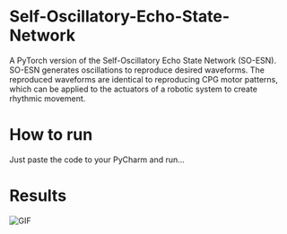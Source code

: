 # Self-Oscillatory-Echo-State-Network
A PyTorch version of the Self-Oscillatory Echo State Network (SO-ESN). SO-ESN generates oscillations to reproduce desired waveforms. The reproduced waveforms are identical to reproducing CPG motor patterns, which can be applied to the actuators of a robotic system to create rhythmic movement.

# How to run
Just paste the code to your PyCharm and run... 

# Results
![GIF](esn_oscillation.gif)
